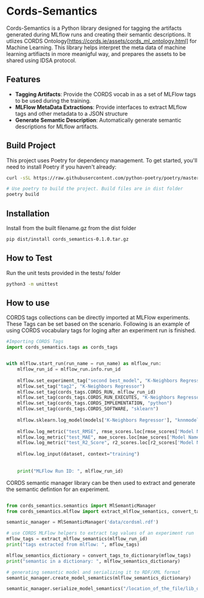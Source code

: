 # Cords-Semantics

Cords-Semantics is a Python library designed for tagging the artifacts generated during MLflow runs and creating their semantic descriptions. It utlizes CORDS Ontology[https://cords.ie/assets/cords_ml_ontology.html] for Machine Learning. This library helps interpret the meta data of machine learning artifiacts in more meanigful way, and prepares the assets to be shared using IDSA protocol. 


## Features

- **Tagging Artifacts**: Provide the CORDS vocab in as a set of MLFlow tags to be used during the training.
- **MLFlow MetaData Extractions**: Provide interfaces to extract MLflow tags and other metadata to a JSON structure 
- **Generate Semantic Description**: Automatically generate semantic descriptions for MLflow artifacts.



## Build Project

This project uses Poetry for dependency management. To get started, you'll need to install Poetry if you haven't already:

```bash
curl -sSL https://raw.githubusercontent.com/python-poetry/poetry/master/get-poetry.py | python -

# Use poetry to build the project. Build files are in dist folder
poetry build
```

## Installation

Install from the built filename.gz from the dist folder
```bash
pip dist/install cords_semantics-0.1.0.tar.gz
```


## How to Test

Run the unit tests provided in the tests/ folder
```bash
python3 -m unittest
```

## How to use

CORDS tags collections can be directly imported at MLFlow experiments. These Tags can be set based on the scenario. Following is an example of using CORDS vocabulary tags for loging after an experiment run is finished. 

```python
#Importing CORDS Tags
import cords_semantics.tags as cords_tags


with mlflow.start_run(run_name = run_name) as mlflow_run:
    mlflow_run_id = mlflow_run.info.run_id
    
    mlflow.set_experiment_tag("second best_model", "K-Neighbors Regressor")
    mlflow.set_tag("tag2", "K-Neighbors Regressor")
    mlflow.set_tag(cords_tags.CORDS_RUN, mlflow_run_id)
    mlflow.set_tag(cords_tags.CORDS_RUN_EXECUTES, "K-Neighbors Regressor")
    mlflow.set_tag(cords_tags.CORDS_IMPLEMENTATION, "python")
    mlflow.set_tag(cords_tags.CORDS_SOFTWARE, "sklearn")
    
    mlflow.sklearn.log_model(models['K-Neighbors Regressor'], "knnmodel")
        
    mlflow.log_metric("test_RMSE", rmse_scores.loc[rmse_scores['Model Name'] == 'K-Neighbors Regressor', 'RMSE_Score'].values[0])
    mlflow.log_metric("test_MAE", mae_scores.loc[mae_scores['Model Name'] == 'K-Neighbors Regressor', 'MAE_Score'].values[0])
    mlflow.log_metric("test_R2_Score", r2_scores.loc[r2_scores['Model Name'] == 'K-Neighbors Regressor', 'R2_Score'].values[0])   
    
    mlflow.log_input(dataset, context="training")
    
    
    print("MLFlow Run ID: ", mlflow_run_id)

```

CORDS semantic manager library can be then used to extract and generate the semantic defintion for an experiment.


```python

from cords_semantics.semantics import MlSemanticManager
from cords_semantics.mlflow import extract_mlflow_semantics, convert_tags_to_dictionary

semantic_manager = MlSemanticManager('data/cordsml.rdf')

# use CORDS MLFlow helpers to extract tag values of an experiment run
mflow_tags = extract_mlflow_semantics(mlflow_run_id)
print("tags extracted from mlflow: ", mflow_tags)

mlflow_semantics_dictionary = convert_tags_to_dictionary(mflow_tags)
print("semantic in a dictionary: ", mlflow_semantics_dictionary)

# generating semantic model and serializing it to RDF/XML format
semantic_manager.create_model_semantics(mlflow_semantics_dictionary)

semantic_manager.serialize_model_semantics("/location_of_the_file/lib_output.rdf")

```
